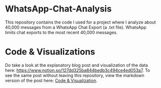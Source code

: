 # WhatsApp-Chat-Analysis
This repository contains the code I used for a project where I analyze about 40,000 messages from a WhatsApp Chat Export (a .txt file). WhatsApp limits chat exports to the most recent 40,000 messages.

# Code & Visualizations
Do take a look at the explanatory blog post and visualization of the data here: https://www.notion.so/127dd325ba844bedb3c494ce4ed053a7. To see the same post without leaving this repository, view the markdown version of the post here: [Code & Visualization](https://github.com/akalankjayakumar/WhatsApp-Chat-Analysis/blob/main/Code%20%26%20Visualization.md).
